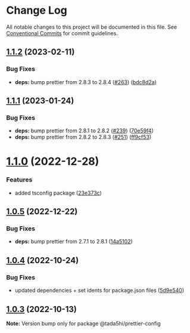 # Change Log

All notable changes to this project will be documented in this file.
See [Conventional Commits](https://conventionalcommits.org) for commit guidelines.

## [1.1.2](https://github.com/tada5hi/javascript/compare/@tada5hi/prettier-config@1.1.1...@tada5hi/prettier-config@1.1.2) (2023-02-11)


### Bug Fixes

* **deps:** bump prettier from 2.8.3 to 2.8.4 ([#263](https://github.com/tada5hi/javascript/issues/263)) ([bdc8d2a](https://github.com/tada5hi/javascript/commit/bdc8d2a78fd795e448849ca54701108d1bb844d5))





## [1.1.1](https://github.com/tada5hi/javascript/compare/@tada5hi/prettier-config@1.1.0...@tada5hi/prettier-config@1.1.1) (2023-01-24)


### Bug Fixes

* **deps:** bump prettier from 2.8.1 to 2.8.2 ([#239](https://github.com/tada5hi/javascript/issues/239)) ([70e59f4](https://github.com/tada5hi/javascript/commit/70e59f474d4a36a6f9c4e2ce63ddcb31757c47ef))
* **deps:** bump prettier from 2.8.2 to 2.8.3 ([#251](https://github.com/tada5hi/javascript/issues/251)) ([ff9cf53](https://github.com/tada5hi/javascript/commit/ff9cf5325d5f644bf14020268f24adaf22a53ffb))





# [1.1.0](https://github.com/tada5hi/javascript/compare/@tada5hi/prettier-config@1.0.5...@tada5hi/prettier-config@1.1.0) (2022-12-28)


### Features

* added tsconfig package ([23e373c](https://github.com/tada5hi/javascript/commit/23e373ce7eaaa63f977f09f789c57811f2d61c43))





## [1.0.5](https://github.com/tada5hi/javascript/compare/@tada5hi/prettier-config@1.0.4...@tada5hi/prettier-config@1.0.5) (2022-12-22)


### Bug Fixes

* **deps:** bump prettier from 2.7.1 to 2.8.1 ([14a5102](https://github.com/tada5hi/javascript/commit/14a5102d9e878b767988588ca77d909b46ca90ae))





## [1.0.4](https://github.com/tada5hi/javascript/compare/@tada5hi/prettier-config@1.0.3...@tada5hi/prettier-config@1.0.4) (2022-10-24)

### Bug Fixes

- updated dependencies + set idents for package.json files ([5d9e540](https://github.com/tada5hi/javascript/commit/5d9e540ea7e032194cfd913f7345d6ae7abe315e))

## [1.0.3](https://github.com/tada5hi/javascript/compare/@tada5hi/prettier-config@1.0.2...@tada5hi/prettier-config@1.0.3) (2022-10-13)

**Note:** Version bump only for package @tada5hi/prettier-config

